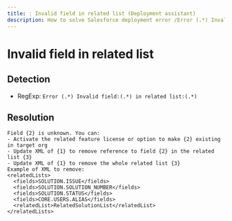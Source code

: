```yaml
---
title: : Invalid field in related list (Deployment assistant)
description: How to solve Salesforce deployment error /Error (.*) Invalid field:(.*) in related list:(.*)/gm
---
```

<!-- markdownlint-disable MD013 -->
# Invalid field in related list

## Detection

- RegExp: `Error (.*) Invalid field:(.*) in related list:(.*)`

## Resolution

```shell
Field {2} is unknown. You can:
- Activate the related feature license or option to make {2} existing in target org
- Update XML of {1} to remove reference to field {2} in the related list {3}
- Update XML of {1} to remove the whole related list {3}
Example of XML to remove:
<relatedLists>
  <fields>SOLUTION.ISSUE</fields>
  <fields>SOLUTION.SOLUTION_NUMBER</fields>
  <fields>SOLUTION.STATUS</fields>
  <fields>CORE.USERS.ALIAS</fields>
  <relatedList>RelatedSolutionList</relatedList>
</relatedLists>

```
